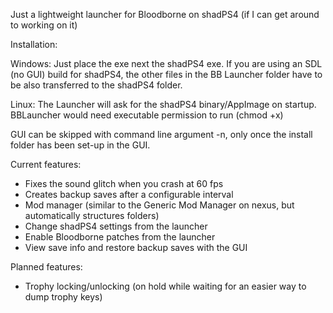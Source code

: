 Just a lightweight launcher for Bloodborne on shadPS4 (if I can get around to working on it)

Installation:

  Windows: Just place the exe next the shadPS4 exe. If you are using an SDL (no GUI) build for shadPS4, the other files in the BB Launcher folder have to be also transferred to the shadPS4 folder.
  
  Linux: The Launcher will ask for the shadPS4 binary/AppImage on startup. BBLauncher would need executable permission to run (chmod +x)

  GUI can be skipped with command line argument -n, only once the install folder has been set-up in the GUI.

Current features:
  - Fixes the sound glitch when you crash at 60 fps
  - Creates backup saves after a configurable interval
  - Mod manager (similar to the Generic Mod Manager on nexus, but automatically structures folders)
  - Change shadPS4 settings from the launcher
  - Enable Bloodborne patches from the launcher
  - View save info and restore backup saves with the GUI

Planned features:  
  - Trophy locking/unlocking (on hold while waiting for an easier way to dump trophy keys)


